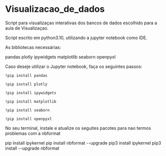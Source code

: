 # Visualizacao_de_dados

Script para visualizaçao interativas dos bancos de dados escolhido para a aula de Visualizaçao.

Script escrito em python3.10, utilizando a jupyter notebook como IDE.

As bibliotecas necessárias:

pandas
plotly
ipywidgets
matplotlib
seaborn
openpyxl

Caso deseje utilizar o Jupyter notebook, faça os seguintes passos:

```
!pip install pandas

!pip install plotly

!pip install ipywidgets

!pip install matplotlib

!pip install seaborn

!pip install openpyxl

```

No seu terminal, instale e atualize os seguites pacotes para nao termos problemas com a nbformat

pip install ipykernel
pip install nbformat --upgrade
pip3 install ipykernel
pip3 install --upgrade nbformat
